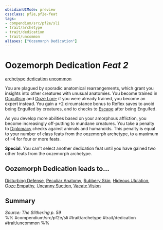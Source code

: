 ```yaml
---
obsidianUIMode: preview
cssclass: pf2e,pf2e-feat
tags:
- compendium/src/pf2e/sli
- trait/archetype
- trait/dedication
- trait/uncommon
aliases: ["Oozemorph Dedication"]
---
```

# Oozemorph Dedication  *Feat 2*  
[archetype](/rules/traits/archetype.md)  [dedication](/rules/traits/dedication.md)  [uncommon](/rules/traits/uncommon.md)  


You are plagued by sporadic anatomical rearrangements, which grant you insights into other creatures with unusual anatomies. You become trained in [Occultism](/compendium/skills.md#Occultism) and [Ooze Lore](/compendium/skills.md#Lore); if you were already trained, you become an expert instead. You gain a +2 circumstance bonus to Reflex saves to avoid being Engulfed by creatures, and to checks to [Escape](/rules/actions/escape.md) after being Engulfed.

As you develop more abilities based on your amorphous affliction, you become increasingly off-putting to mundane creatures. You take a penalty to [Diplomacy](/compendium/skills.md#Diplomacy) checks against animals and humanoids. This penalty is equal to your number of class feats from the oozemorph archetype, to a maximum of –4 for four or more feats.

**Special.** You can't select another dedication feat until you have gained two other feats from the oozemorph archetype.

## Oozemorph Dedication leads to...

[Disturbing Defense](/compendium/feats/disturbing-defense-sli.md), [Peculiar Anatomy](/compendium/feats/peculiar-anatomy-sli.md), [Rubbery Skin](/compendium/feats/rubbery-skin-sli.md), [Hideous Ululation](/compendium/feats/hideous-ululation-sli.md), [Ooze Empathy](/compendium/feats/ooze-empathy-sli.md), [Uncanny Suction](/compendium/feats/uncanny-suction-sli.md), [Vacate Vision](/compendium/feats/vacate-vision-sli.md)

## Summary

*Source: The Slithering p. 59*  
%% #compendium/src/pf2e/sli #trait/archetype #trait/dedication #trait/uncommon %%